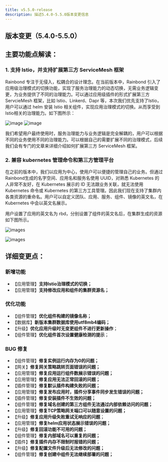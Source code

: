 ```yaml
---
title: v5.5.0-release
description: 描述5.4.0-5.5.0版本变更信息
---
```


## 版本变更（5.4.0-5.5.0）

## 主要功能点解读：

### 1. 支持 Istio，并支持扩展第三方 ServiceMesh 框架

Rainbond 专注于无侵入，松耦合的设计理念。在当前版本中，Rainbond 引入了应用级治理模式的切换功能，实现了服务治理能力的动态切换，无需业务逻辑变更，为业务提供了不同的治理能力。可以通过应用级插件的形式扩展第三方 ServcieMesh 框架，比如 Istio、Linkerd、Dapr 等，本次我们优先支持了Istio，用户可以通过 helm 安装 Istio 相关组件，实现应用治理模式的切换。从而享受到Istio相关的治理能力。如下图所示：

![image](https://grstatic.oss-cn-shanghai.aliyuncs.com/docs/5.5/community/change/goverance-change-example1.png)
![image](https://grstatic.oss-cn-shanghai.aliyuncs.com/docs/5.5/community/change/goverance-change-example2.png)

我们希望用户最终使用时，服务治理能力与业务逻辑是完全解耦的，用户可以根据不同的业务使用不同的治理能力。可以根据自己的需要扩展不同的治理模式，后续我们会有专门的文章来详细介绍如何扩展第三方 ServiceMesh 框架。

### 2. 兼容 kubernetes 管理命令和第三方管理平台

在之前的版本中，我们以应用为中心，使用户可以便捷的管理自己的业务。但通过Rainbond生成的名字空间、应用名和服务名使用 UUID，对熟悉 Kubernetes 的人非常不友好，在 Kubernetes 展示的 ID 无法跟业务关联，就无法使用 Kubernetes 命令或 Kubernetes 的第三方工具管理。因此我们现在支持了集群内各类资源的重命名。用户可以自定义团队、应用、服务、组件、镜像的英文名，在Kubernetes 中会以英文名展示。

用户设置了应用的英文名为 rbd，分别设置了组件的英文名后，在集群生成的资源如下图所示。

![images](https://grstatic.oss-cn-shanghai.aliyuncs.com/docs/5.5/community/change/english-name-example1.png)

![images](https://grstatic.oss-cn-shanghai.aliyuncs.com/docs/5.5/community/change/english-name-example2.png)


## 详细变更点：
### 新增功能

- 【应用管理】**支持Istio治理模式的切换；**
- 【应用管理】**支持修改应用和组件的集群资源名；**


### 优化功能

- 【组件管理】**优化组件构建的镜像名称；**
- 【数据库】**新版本集群数据库使用utf8mb4编码；**
- 【升级】**优化应用升级时无变更组件不进行更新操作**；
- 【组件管理】**优化组件首次设置健康检测的提示**；

### BUG 修复

- 【组件管理】**修复实例运行内存为0的问题；**
- 【网关】**修复网关策略跳转页面错误的问题；**
- 【应用管理】**修复应用运行组件数展示错误的问题；**
- 【应用管理】**修复应用无法正常回滚的问题；**
- 【插件管理】**修复默认插件构建失败的问题；**
- 【应用管理】**修复发布应用时，插件分享事件同步发生错误的问题；**
- 【插件管理】**修复安装插件不生效的问题；**
- 【组件管理】**修复域名创建的第三方组件无法通过内部依赖访问的问题；**
- 【应用管理】**修复TCP策略网关端口可以随意设置的问题；**
- 【升级】**修复应用升级失败重试无响应的问题**；
- 【应用管理】**修复helm应用状态展示错误的问题；**
- 【升级】**修复回滚功能不可用的问题；**
- 【组件管理】**修复内部域名可以重复的问题；**
- 【插件】**修复插件内存不限制时报错的问题；**
- 【升级】**修复配置文件升级后无法修改的问题；**
- 【组件管理】**修复创建中组件无法继续部署的问题；**
